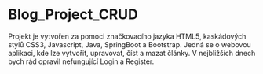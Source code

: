 # Blog_Project_CRUD

Projekt je vytvořen za pomoci značkovacího jazyka HTML5, kaskádových stylů CSS3, Javascript, Java, SpringBoot a Bootstrap. Jedná se o webovou aplikaci, kde lze vytvořit, upravovat, číst a mazat články. V nejbližších dnech bych rád opravil nefungující Login a Register.
